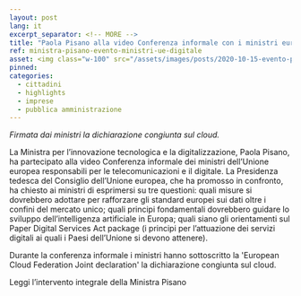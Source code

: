 ```yaml
---
layout: post
lang: it
excerpt_separator: <!-- MORE -->
title: "Paola Pisano alla video Conferenza informale con i ministri europei per le telecomunicazioni e il digitale"
ref: ministra-pisano-evento-ministri-ue-digitale
asset: <img class="w-100" src="/assets/images/posts/2020-10-15-evento-pisano-ministri-ue.jpg" alt="Evento-Pisano-Ministri-UE"/>
pinned:
categories:
  - cittadini
  - highlights
  - imprese
  - pubblica amministrazione
---
```


_Firmata dai ministri la dichiarazione congiunta sul cloud._

<!-- MORE -->

La Ministra per l’innovazione tecnologica e la digitalizzazione, Paola Pisano, ha partecipato alla video Conferenza informale dei ministri dell’Unione europea  responsabili per le telecomunicazioni e il digitale. La Presidenza tedesca del Consiglio dell’Unione europea, che ha promosso in confronto, ha chiesto ai ministri di esprimersi su tre questioni: quali misure si dovrebbero adottare per rafforzare gli standard europei sui dati oltre i confini del mercato unico; quali principi fondamentali dovrebbero guidare lo sviluppo dell’intelligenza artificiale in Europa; quali siano gli orientamenti sul Paper Digital Services Act package (i principi per l’attuazione dei servizi digitali ai quali i Paesi dell’Unione si devono attenere).

Durante la conferenza informale i ministri hanno sottoscritto la 'European Cloud Federation Joint declaration' la dichiarazione congiunta sul cloud.

Leggi l’intervento integrale della Ministra Pisano
